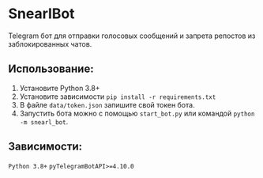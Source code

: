 # SnearlBot

Telegram бот для отправки голосовых сообщений и запрета репостов из заблокированных чатов.

## Использование:
1. Установите Python 3.8+
2. Установите зависимости `pip install -r requirements.txt`
3. В файле `data/token.json` запишите свой токен бота.
3. Запустить бота можно с помощью `start_bot.py` или командой `python -m snearl_bot`.

## Зависимости:
`Python 3.8+`
`pyTelegramBotAPI>=4.10.0`

